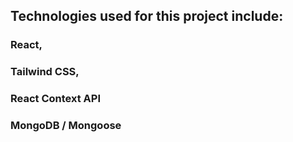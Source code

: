 ## Technologies used for this project include:
  
### React,
### Tailwind CSS,
### React Context API
### MongoDB / Mongoose




